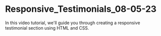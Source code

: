 # Responsive_Testimonials_08-05-23
In this video tutorial, we'll guide you through creating a responsive testimonial section using HTML and CSS.

